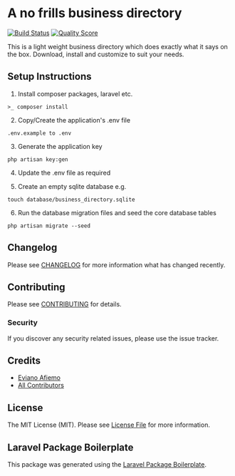 # A no frills business directory

[![Build Status](https://img.shields.io/travis/openresources/resume-builder/master.svg?style=flat-square)](https://travis-ci.org/openresources/resume-builder)
[![Quality Score](https://img.shields.io/scrutinizer/g/openresources/resume-builder.svg?style=flat-square)](https://scrutinizer-ci.com/g/openresources/resume-builder)

This is a light weight business directory which does exactly what it says on the box. Download, install and customize to suit your needs.

## Setup Instructions
1. Install composer packages, laravel etc.
```
>_ composer install
```

2. Copy/Create the application's .env file
```
.env.example to .env
```

3. Generate the application key 
```
php artisan key:gen
```

4. Update the .env file as required

5. Create an empty sqlite database e.g.
```
touch database/business_directory.sqlite
```

6. Run the database migration files and seed the core database tables
```
php artisan migrate --seed
```

## Changelog

Please see [CHANGELOG](CHANGELOG.md) for more information what has changed recently.

## Contributing

Please see [CONTRIBUTING](CONTRIBUTING.md) for details.

### Security

If you discover any security related issues, please use the issue tracker.

## Credits

- [Eviano Afiemo](https://github.com/openresources)
- [All Contributors](../../contributors)

## License

The MIT License (MIT). Please see [License File](LICENSE.md) for more information.

## Laravel Package Boilerplate

This package was generated using the [Laravel Package Boilerplate](https://laravelpackageboilerplate.com).
